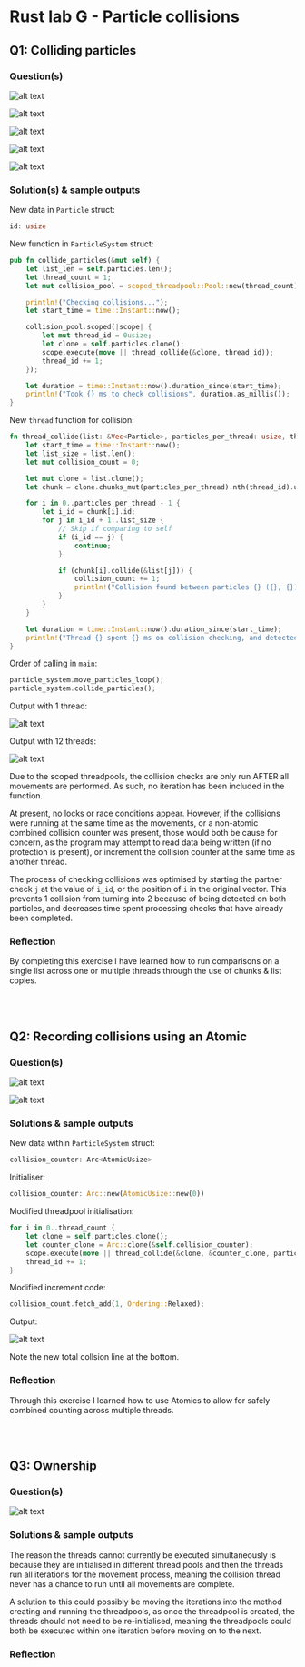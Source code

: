 # Rust lab G - Particle collisions

## Q1: Colliding particles

### Question(s)

![alt text](image.png)

![alt text](image-1.png)

![alt text](image-2.png)

![alt text](image-3.png)

![alt text](image-4.png)

### Solution(s) & sample outputs

New data in `Particle` struct:

```rs
id: usize
```

New function in `ParticleSystem` struct:

```rs
pub fn collide_particles(&mut self) {
    let list_len = self.particles.len();
    let thread_count = 1;
    let mut collision_pool = scoped_threadpool::Pool::new(thread_count);

    println!("Checking collisions...");
    let start_time = time::Instant::now();

    collision_pool.scoped(|scope| {
        let mut thread_id = 0usize;
        let clone = self.particles.clone();
        scope.execute(move || thread_collide(&clone, thread_id));
        thread_id += 1;
    });

    let duration = time::Instant::now().duration_since(start_time);
    println!("Took {} ms to check collisions", duration.as_millis());
}
```

New `thread` function for collision:

```rs
fn thread_collide(list: &Vec<Particle>, particles_per_thread: usize, thread_id: usize) {
    let start_time = time::Instant::now();
    let list_size = list.len();
    let mut collision_count = 0;

    let mut clone = list.clone();
    let chunk = clone.chunks_mut(particles_per_thread).nth(thread_id).unwrap();

    for i in 0..particles_per_thread - 1 {
        let i_id = chunk[i].id;
        for j in i_id + 1..list_size {
            // Skip if comparing to self
            if (i_id == j) {
                continue;
            }

            if (chunk[i].collide(&list[j])) {
                collision_count += 1;
                println!("Collision found between particles {} ({}, {}) and {} ({}, {})", i_id, chunk[i].x, chunk[i].y, j, list[j].x, list[j].y);
            }
        }
    }

    let duration = time::Instant::now().duration_since(start_time);
    println!("Thread {} spent {} ms on collision checking, and detected {} total collisions", thread_id, duration.as_millis(), collision_count);
}
```

Order of calling in `main`:

```rs
particle_system.move_particles_loop();
particle_system.collide_particles();
```

Output with 1 thread:

![alt text](image-5.png)

Output with 12 threads:

![alt text](image-6.png)

Due to the scoped threadpools, the collision checks are only run AFTER all movements are performed. As such, no iteration has been included in the function.

At present, no locks or race conditions appear. However, if the collisions were running at the same time as the movements, or a non-atomic combined collision counter was present, those would both be cause for concern, as the program may attempt to read data being written (if no protection is present), or increment the collision counter at the same time as another thread.

The process of checking collisions was optimised by starting the partner check `j` at the value of `i_id`, or the position of `i` in the original vector. This prevents 1 collision from turning into 2 because of being detected on both particles, and decreases time spent processing checks that have already been completed.

### Reflection

By completing this exercise I have learned how to run comparisons on a single list across one or multiple threads through the use of chunks & list copies.

<br></br>

## Q2: Recording collisions using an Atomic

### Question(s)

![alt text](image-7.png)

![alt text](image-8.png)

### Solutions & sample outputs

New data within `ParticleSystem` struct:

```rs
collision_counter: Arc<AtomicUsize>
```

Initialiser:

```rs
collision_counter: Arc::new(AtomicUsize::new(0))
```

Modified threadpool initialisation:

```rs
for i in 0..thread_count {
    let clone = self.particles.clone();
    let counter_clone = Arc::clone(&self.collision_counter);
    scope.execute(move || thread_collide(&clone, &counter_clone, particles_per_thread, thread_id));
    thread_id += 1;
}
```

Modified increment code:

```rs
collision_count.fetch_add(1, Ordering::Relaxed);
```

Output:

![alt text](image-11.png)

Note the new total collsion line at the bottom.

### Reflection

Through this exercise I learned how to use Atomics to allow for safely combined counting across multiple threads.

<br></br>

## Q3: Ownership

### Question(s)

![alt text](image-10.png)

### Solutions & sample outputs

The reason the threads cannot currently be executed simultaneously is because they are initialised in different thread pools and then the threads run all iterations for the movement process, meaning the collision thread never has a chance to run until all movements are complete.

A solution to this could possibly be moving the iterations into the method creating and running the threadpools, as once the threadpool is created, the threads should not need to be re-initialised, meaning the threadpools could both be executed within one iteration before moving on to the next.

### Reflection

<br></br>